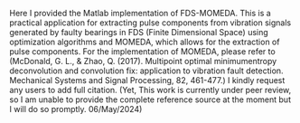 
Here I provided the Matlab implementation of FDS-MOMEDA. This is a practical application for extracting pulse components from vibration signals generated by faulty bearings in FDS (Finite Dimensional Space) using optimization algorithms and MOMEDA, which allows for the extraction of pulse components. For the implementation of MOMEDA, please refer to (McDonald, G. L., & Zhao, Q. (2017). Multipoint optimal minimumentropy deconvolution and convolution fix: application to vibration fault detection. Mechanical Systems and Signal Processing, 82, 461-477.)
I kindly request any users to add full citation. (Yet, This work is currently under peer review, so I am unable to provide the complete reference source at the moment but I will do so promptly. 06/May/2024)
